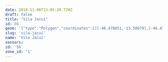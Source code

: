 ```yaml
---
date: 2018-11-06T13:05:30.728Z
draft: false
title: "Vila Jacuí"
id: 56
geom: '{"type":"Polygon","coordinates":[[[-46.478051,-23.50679],[-46.477958,-23.50703],[-46.476901,-23.512298],[-46.476233,-23.517026],[-46.476166,-23.516991],[-46.475509,-23.517373],[-46.47459,-23.518879],[-46.474411,-23.519046],[-46.474176,-23.519146],[-46.472311,-23.519357],[-46.471142,-23.519589],[-46.47084,-23.519566],[-46.470109,-23.519318],[-46.469785,-23.519129],[-46.469329,-23.518707],[-46.467886,-23.516344],[-46.467635,-23.516207],[-46.463288,-23.51552],[-46.455213,-23.515467],[-46.454887,-23.515391],[-46.451715,-23.514213],[-46.443821,-23.513604],[-46.443637,-23.511284],[-46.443824,-23.510695],[-46.444448,-23.509412],[-46.444959,-23.508171],[-46.445646,-23.50716],[-46.445976,-23.506526],[-46.446386,-23.50539],[-46.446666,-23.504163],[-46.447866,-23.502774],[-46.448094,-23.502336],[-46.448163,-23.501485],[-46.447787,-23.499178],[-46.447839,-23.498869],[-46.448014,-23.498544],[-46.448362,-23.498356],[-46.44995,-23.498181],[-46.451836,-23.49874],[-46.45224,-23.498092],[-46.452366,-23.497451],[-46.452832,-23.496755],[-46.453163,-23.496463],[-46.453933,-23.497173],[-46.455182,-23.498018],[-46.456018,-23.498366],[-46.456732,-23.49835],[-46.455525,-23.494896],[-46.455204,-23.494233],[-46.454861,-23.493796],[-46.453549,-23.492487],[-46.453397,-23.492226],[-46.453763,-23.490702],[-46.454097,-23.489684],[-46.454228,-23.489512],[-46.454777,-23.48818],[-46.455848,-23.485384],[-46.456352,-23.48435],[-46.456805,-23.483658],[-46.457248,-23.483189],[-46.457557,-23.482716],[-46.458291,-23.482455],[-46.458593,-23.482499],[-46.460052,-23.482976],[-46.460771,-23.483088],[-46.463427,-23.482806],[-46.465038,-23.482507],[-46.465619,-23.482343],[-46.468915,-23.481283],[-46.469388,-23.481047],[-46.470055,-23.483157],[-46.470737,-23.482966],[-46.471235,-23.482962],[-46.470984,-23.483551],[-46.469242,-23.485054],[-46.469082,-23.485258],[-46.46788,-23.488254],[-46.467937,-23.488576],[-46.468166,-23.488865],[-46.46956,-23.489195],[-46.469676,-23.489381],[-46.469682,-23.491309],[-46.470098,-23.492884],[-46.470256,-23.493777],[-46.470206,-23.494021],[-46.470048,-23.494219],[-46.469087,-23.494766],[-46.468472,-23.495335],[-46.468156,-23.495786],[-46.468004,-23.496289],[-46.467863,-23.497692],[-46.46763,-23.498885],[-46.467565,-23.498951],[-46.469167,-23.499908],[-46.469731,-23.500352],[-46.471029,-23.501668],[-46.471699,-23.503048],[-46.473888,-23.504811],[-46.474639,-23.505266],[-46.478051,-23.50679]]]}'
slug: 'vila-jacui'
name: 'Vila Jacuí'
sensors:
id: '56'
zone_id: '1'
---
```

		